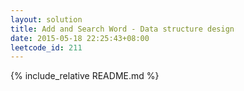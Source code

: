 ```yaml
---
layout: solution
title: Add and Search Word - Data structure design
date: 2015-05-18 22:25:43+08:00
leetcode_id: 211
---
```

{% include_relative README.md %}
